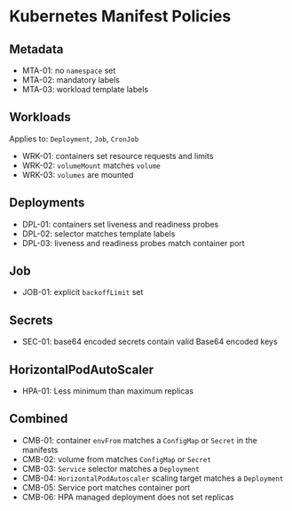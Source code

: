 # Kubernetes Manifest Policies

## Metadata

- MTA-01: no `namespace` set
- MTA-02: mandatory labels
- MTA-03: workload template labels

## Workloads

Applies to: `Deployment`, `Job`, `CronJob`

- WRK-01: containers set resource requests and limits
- WRK-02: `volumeMount` matches `volume`
- WRK-03: `volumes` are mounted

## Deployments

- DPL-01: containers set liveness and readiness probes
- DPL-02: selector matches template labels
- DPL-03: liveness and readiness probes match container port

## Job

- JOB-01: explicit `backoffLimit` set

## Secrets

- SEC-01: base64 encoded secrets contain valid Base64 encoded keys

## HorizontalPodAutoScaler

- HPA-01: Less minimum than maximum replicas

## Combined

- CMB-01: container `envFrom` matches a `ConfigMap` or `Secret` in the manifests
- CMB-02: volume from matches `ConfigMap` or `Secret`
- CMB-03: `Service` selector matches a `Deployment`
- CMB-04: `HorizontalPodAutoscaler` scaling target matches a `Deployment`
- CMB-05: Service port matches container port
- CMB-06: HPA managed deployment does not set replicas
